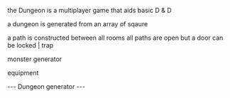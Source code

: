 the Dungeon is a multiplayer game that aids basic D & D

a dungeon is generated from an array of sqaure

a path is constructed between all rooms
all paths are open but a door can be locked | trap

monster generator

equipment

--- Dungeon generator ---